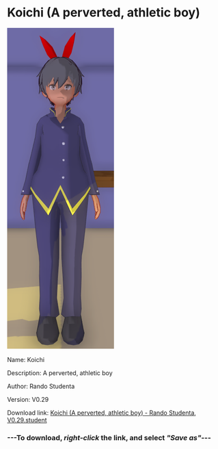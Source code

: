 # Koichi (A perverted, athletic boy)

<img src = "https://raw.githubusercontent.com/Arbiter1223/Daigaku-Gurashi-Custom-Students/master/Students/Files/Koichi%20(A%20perverted%2C%20athletic%20boy).png">

Name: Koichi

Description: A perverted, athletic boy

Author: Rando Studenta

Version: V0.29

Download link: <a href="https://raw.githubusercontent.com/Arbiter1223/Daigaku-Gurashi-Custom-Students/master/Students/Files/Koichi%20(A%20perverted%2C%20athletic%20boy)%20-%20Rando%20Studenta%2C%20V0.29.student">Koichi (A perverted, athletic boy) - Rando Studenta, V0.29.student</a>

### ---**To download, _right-click_ the link, and select _"Save as"_**---
